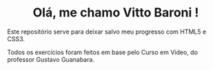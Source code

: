 <div align="center">
     <h1>  Olá, me chamo Vitto Baroni ! </h1>
</div>
<p> Este repositório serve para deixar salvo meu progresso com HTML5 e CSS3. 

Todos os exercícios foram feitos em base pelo Curso em Vídeo, do professor Gustavo Guanabara. </p>
